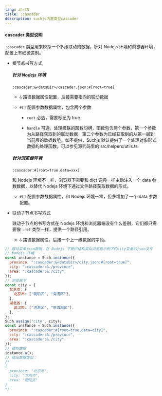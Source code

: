 ```yaml
---
lang: zh-CN
title: :cascader
description: suchjs内置类型cascader
---
```


#### cascader 类型说明

`:cascader` 类型用来模拟一个多级联动的数据，针对 Nodejs 环境和浏览器环境，配置上有细微差别。

- 根节点书写方式

  ##### 针对 Nodejs 环境

  `:cascader:&<dataDir>/cascader.json:#[root=true]`

  - `&` 路径数据属性配置，后接需要指向的联动数据

  - `#[]` 配置参数数据属性，包含两个参数

    - `root` 必选，需要标记为 true

    - `handle` 可选，处理级联的函数句柄，函数包含两个参数，第一个参数为从路径获取到的联动数据，第二个参数为已经获取到的从第一层到当前层的数据数组。如不提供，Suchjs 默认提供了一个处理对象形式数据的处理函数。可以参见源代码里的 src/helpers/utils.ts

  ##### 针对浏览器环境

  `:cascader:#[root=true,data=xxx]`

  和 Nodejs 环境不一样，浏览器下需要和 dict 词典一样主动注入一个 data 参数数据，以替代 Nodejs 环境下通过文件路径获取数据的形式。

  - `#[]` 配置参数数据属性，和 Nodejs 环境一样，但多增加了一个 data 参数配置。

- 联动子节点书写方式

  联动子节点的书写方式在 Nodejs 环境和浏览器端没有什么差别，它们都只需要像 `:ref` 类型一样，提供一个路径引用。

  - `&` 路径数据属性，后接一个上一级数据的字段。

```javascript
// 联动菜单json数据，在 Nodejs 下提供结构类似浏览器示例下的city变量的json文件
// Nodejs 环境
const instance = Such.instance({
  province: ":cascader:&<dataDir>/city.json:#[root=true]",
  city: ":cascader:&./province",
  area: ":cascader:&./city",
});
// 浏览器下
const city = {
  北京市: {
    北京市: ["朝阳区", "海淀区"],
  },
  湖北省: {
    武汉市: ["洪湖区", "东西湖区"],
  },
};
Such.assign('city', city);
const instance = Such.instance({
  province: ":cascader:#[root=true,data=city]",
  city: ":cascader:&./province",
  area: ":cascader:&./city",
});
// 模拟数据
instance.a();
// 输出数据类似：
/*
{
  province: "北京市", 
  city: "北京市", 
  area: "朝阳区"
}
*/
```
